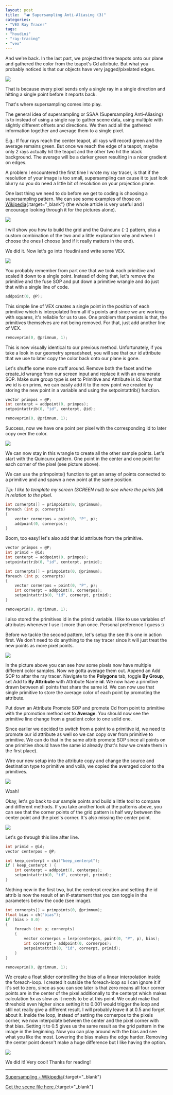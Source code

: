 ```yaml
---
layout: post
title:  "🫖 Supersampling Anti-Aliasing (3)"
categories:
- "VEX Ray Tracer"
tags:
- "houdini"
- "ray-tracing"
- "vex"
---
```


And we're back. In the last part, we projected three teapots onto our plane and gathered the color from the teapot's Cd attribute. But what you probably noticed is that our objects have very jagged/pixelated edges.

![]({{site.baseurl}}/assets/img/vex-ray-tracer/03.001.png)

That is because every pixel sends only a single ray in a single direction and hitting a single point before it reports back. 

That's where supersampling comes into play.

The general idea of supersampling or SSAA (Supersampling Anti-Aliasing) is to instead of using a single ray to gather scene data, using multiple with slightly different offsets and directions. We then add all the gathered information together and average them to a single pixel.

E.g.: If four rays reach the center teapot, all rays will record green and the average remains green. But once we reach the edge of a teapot, maybe only 2 rays actually hit the teapot and the other two hit the black background. The average will be a darker green resulting in a nicer gradient on edges.

A problem I encountered the first time I wrote my ray tracer, is that if the resolution of your image is too small, supersampling can cause it to just look blurry so you do need a little bit of resolution on your projection plane.

One last thing we need to do before we get to coding is choosing a supersampling pattern. We can see some examples of those on [Wikipedia](https://en.wikipedia.org/wiki/Supersampling#Supersampling_patterns){:target="_blank"} (the whole article is very useful and I encourage looking through it for the pictures alone).

![]({{site.baseurl}}/assets/img/vex-ray-tracer/03.002.png)

I will show you how to build the grid and the Quincunx (⁙) pattern, plus a custom combination of the two and a little explanation why and when I choose the ones I choose (and if it really matters in the end).

We did it. Now let's go into Houdini and write some VEX.

![]({{site.baseurl}}/assets/img/vex-ray-tracer/03.003.png)

You probably remember from part one that we took each primitive and scaled it down to a single point. Instead of doing that, let's remove the primitive and the fuse SOP and put down a primitive wrangle and do just that with a single line of code.

```c
addpoint(0, @P);
```

This simple line of VEX creates a single point in the position of each primitive which is interpolated from all it's points and since we are working with squares, it's reliable for us to use. One problem that persists is that, the primitives themselves are not being removed. For that, just add another line of VEX.

```c
removeprim(0, @primnum, 1);
```

This is now visually identical to our previous method. Unfortunately, if you take a look in our geometry spreadsheet, you will see that our id attribute that we use to later copy the color back onto our plane is gone.

Let's shuffle some more stuff around. Remove both the facet and the create_id wrange from our screen input and replace it with an enumerate SOP. Make sure group type is set to Primitive and Attribute is id. Now that we id is on prims, we can easily add it to the new point we created by storing the new point in a variable and using the setpointattrib() function.

```c
vector primpos = @P;
int centerpt = addpoint(0, primpos);
setpointattrib(0, "id", centerpt, @id);

removeprim(0, @primnum, 1);
```

Success, now we have one point per pixel with the corresponding id to later copy over the color.

![]({{site.baseurl}}/assets/img/vex-ray-tracer/03.004.png)

We can now stay in this wrangle to create all the other sample points. Let's start with the Quincunx pattern. One point in the center and one point for each corner of the pixel (see picture above).

We can use the primpoints() function to get an array of points connected to a primitive and and spawn a new point at the same position.

*Tip: I like to template my screen (SCREEN null) to see where the points fall in relation to the pixel.*

```c
int cornerpts[] = primpoints(0, @primnum);
foreach (int p; cornerpts)
{
    vector cornerpos = point(0, "P", p);
    addpoint(0, cornerpos);
}
```

Boom, too easy! let's also add that id attribute from the primitive.

```c
vector primpos = @P;
int primid = @id;
int centerpt = addpoint(0, primpos);
setpointattrib(0, "id", centerpt, primid);

int cornerpts[] = primpoints(0, @primnum);
foreach (int p; cornerpts)
{
    vector cornerpos = point(0, "P", p);
    int cornerpt = addpoint(0, cornerpos);
    setpointattrib(0, "id", cornerpt, primid);
}

removeprim(0, @primnum, 1);
```

I also stored the primitives id in the primid variable. I like to use variables of attributes whenever I use it more than once. Personal preference I guess :)

Before we tackle the second pattern, let's setup the see this one in action first. We don't need to do anything to the ray tracer since it will just treat the new points as more pixel points.

![]({{site.baseurl}}/assets/img/vex-ray-tracer/03.005.png)

In the picture above you can see how some pixels now have multiple different color samples. Now we gotta average them out. Append an Add SOP to after the ray tracer. Navigate to the **Polygons** tab, toggle **By Group**, set Add to **By Attribute** with Attribute Name **id**. We now have a primitive drawn between all points that share the same id. We can now use that single primitive to store the average color of each point by promoting the attribute.

Put down an Attribute Promote SOP and promote Cd from point to primitive with the promotion method set to **Average**. You should now see the primitive line change from a gradient color to one solid one.

Since earlier we decided to switch from a point to a primitive id, we need to promote our id attribute as well so we can copy over from primitive to primitive. We can do that in the same attrib promote SOP since all points on one primitive should have the same id already (that's how we create them in the first place).

Wire our new setup into the attribute copy and change the source and destination type to primitive and voilà, we copied the averaged color to the primitives.

![]({{site.baseurl}}/assets/img/vex-ray-tracer/03.006.png)

Woah!

Okay, let's go back to our sample points and build a little tool to compare and different methods. If you take another look at the patterns above, you can see that the corner points of the grid pattern is half way between the center point and the pixel's corner. It's also missing the center point. 

![]({{site.baseurl}}/assets/img/vex-ray-tracer/03.007.png)

Let's go through this line after line.

```c
int primid = @id;
vector centerpos = @P;

int keep_centerpt = chi("keep_centerpt");
if ( keep_centerpt ) {
    int centerpt = addpoint(0, centerpos);
    setpointattrib(0, "id", centerpt, primid);
}
```

Nothing new in the first two, but the centerpt creation and setting the id attrib is now the result of an if-statement that you can toggle in the parameters below the code (see image).

```c
int cornerpts[] = primpoints(0, @primnum);
float bias = ch("bias");
if (bias > 0.0)
{
    foreach (int p; cornerpts)
    {
        vector cornerpos = lerp(centerpos, point(0, "P", p), bias);
        int cornerpt = addpoint(0, cornerpos);
        setpointattrib(0, "id", cornerpt, primid);
    }
}

removeprim(0, @primnum, 1);
```

We create a float slider controlling the bias of a linear interpolation inside the foreach-loop. I created it outside the foreach-loop so I can ignore it if it's set to zero, since as you can see later is that zero means all four corner points are in the center of the pixel additionally to the centerpt which makes calculation 5x as slow as it needs to be at this point. We could make that threshold even higher since setting it to 0.001 would trigger the loop and still not really give a different result. I will probably leave it at 0.5 and forget about it. Inside the loop, instead of setting the cornerpos to the pixels corner, we now interpolate between the center and the pixel corner with that bias. Setting it to 0.5 gives us the same result as the grid pattern in the image in the beginning. Now you can play around with the bias and see what you like the most. Lowering the bias makes the edge harder. Removing the center point doesn't make a huge difference but I like having the option.

![]({{site.baseurl}}/assets/img/vex-ray-tracer/03.008.png)

We did it! Very cool! Thanks for reading!

***

[Supersampling - Wikipedia](https://en.wikipedia.org/wiki/Supersampling){:target="_blank"}

[Get the scene file here.](https://drive.google.com/file/d/1UtXJyweQ6FCTnCQ4ICqKqhH8zkBa6ySh/view?usp=sharing){:target="_blank"}
